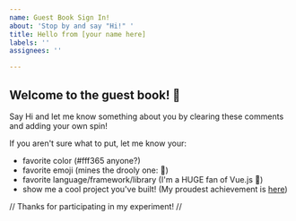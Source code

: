 ```yaml
---
name: Guest Book Sign In!
about: 'Stop by and say "Hi!" '
title: Hello from [your name here]
labels: ''
assignees: ''

---
```


## Welcome to the guest book! 👋
Say Hi and let me know something about you by clearing these comments and adding your own spin!

If you aren't sure what to put, let me know your: 
- favorite color (#fff365 anyone?)
- favorite emoji (mines the drooly one: 🤤)
- favorite language/framework/library (I'm a HUGE fan of Vue.js 💚)
- show me a cool project you've built! (My proudest achievement is [here](https://github.com/TerabyteTiger/gridsome-airtable-starter))

// Thanks for participating in my experiment! //
